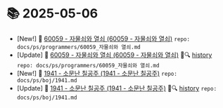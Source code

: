 # 📚 2025-05-06
- [New!] 📗 [60059 - 자물쇠와 열쇠 (60059 - 자물쇠와 열쇠)](https://til.qriosity.dev/featured/ps/programmers/60059_자물쇠와%20열쇠) `repo: docs/ps/programmers/60059_자물쇠와 열쇠.md`
- [Update] 📙 [60059 - 자물쇠와 열쇠 (60059 - 자물쇠와 열쇠)](https://til.qriosity.dev/featured/ps/programmers/60059_자물쇠와%20열쇠) 📃🔍 [history](https://github.com/Queue-ri/TIL/commits/main/docs/ps/programmers/60059_자물쇠와%20열쇠.md?since=2025-05-06T00:00:00Z&until=2025-05-06T23:59:59Z) `repo: docs/ps/programmers/60059_자물쇠와 열쇠.md`
- [New!] 📗 [1941 - 소문난 칠공주 (1941 - 소문난 칠공주)](https://til.qriosity.dev/featured/ps/boj/1941) `repo: docs/ps/boj/1941.md`
- [Update] 📙 [1941 - 소문난 칠공주 (1941 - 소문난 칠공주)](https://til.qriosity.dev/featured/ps/boj/1941) 📃🔍 [history](https://github.com/Queue-ri/TIL/commits/main/docs/ps/boj/1941.md?since=2025-05-06T00:00:00Z&until=2025-05-06T23:59:59Z) `repo: docs/ps/boj/1941.md`
